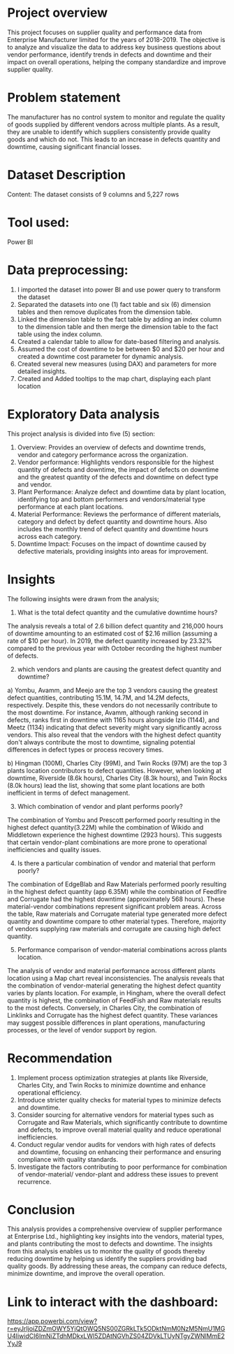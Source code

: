 # Project overview 
This project focuses on supplier quality and performance data from Enterprise Manufacturer limited for the years of 2018-2019. The objective is to analyze and visualize the data to address key business questions about vendor performance, identify trends in defects and downtime and their impact on overall operations, helping the company standardize and improve supplier quality.

# Problem statement
The manufacturer has no control system to monitor and regulate the quality of goods supplied by different vendors across multiple plants. As a result, they are unable to identify which suppliers consistently provide quality goods and which do not. This leads to an increase in defects quantity and downtime, causing significant financial losses.

# Dataset Description
Content: The dataset consists of 9 columns and 5,227 rows

# Tool used: 
Power BI

# Data preprocessing:
1. I imported the dataset into power BI and use power query to transform the dataset
2. Separated the datasets into one (1) fact table and six (6) dimension tables and then remove duplicates from the dimension table.
3. Linked the dimension table to the fact table by adding an index column to the dimension table and then merge the dimension table to the fact table using the index column.
4. Created a calendar table to allow for date-based filtering and analysis.
5. Assumed the cost of downtime to be between $0 and $20 per hour and created a downtime cost parameter for dynamic analysis.
6. Created several new measures (using DAX) and parameters for more detailed insights.
7. Created and Added tooltips to the map chart, displaying each plant location
 
# Exploratory Data analysis
This project analysis is divided into five (5) section:
1. Overview: Provides an overview of defects and downtime trends, vendor and category performance across the organization.
2. Vendor performance: Highlights vendors responsible for the highest quantity of defects and downtime, the impact of defects on downtime and the greatest quantity of the defects and downtime on defect type and vendor.
3. Plant Performance: Analyze defect and downtime data by plant location, identifying top and bottom performers and vendors/material type performance at each plant locations.
4. Material Performance: Reviews the performance of different materials, category and defect by defect quantity and downtime hours. Also includes the monthly trend of defect quantity and downtime hours across each category.
5. Downtime Impact: Focuses on the impact of downtime caused by defective materials, providing insights into areas for improvement.

# Insights
The following insights were drawn from the analysis;
1. What is the total defect quantity and the cumulative downtime hours?
   
The analysis reveals a total of 2.6 billion defect quantity and 216,000 hours of downtime amounting to an estimated cost of $2.16 million (assuming a rate of  $10 per hour). In 2019, the defect quantity increased by 23.32% compared to the previous year with October recording the highest number of defects.

2. which vendors and plants are causing the greatest defect quantity and downtime?
 
a) Yombu, Avamm, and Meejo are the top 3 vendors causing the greatest defect quantities, contributing 15.1M, 14.7M, and 14.2M defects, respectively. Despite this, these vendors do not necessarily contribute to the most downtime. For instance, Avamm, although ranking second in defects, ranks first in downtime with 1165 hours alongside Izio (1144), and Meetz (1134) indicating that defect severity might vary significantly across vendors. This also reveal that the vendors with the highest defect quantity don't always contribute the most to downtime, signaling potential differences in defect types or process recovery times.

b) Hingman (100M), Charles City (99M), and Twin Rocks (97M) are the top 3 plants location contributors to defect quantities. However, when looking at downtime, Riverside (8.6k hours), Charles City (8.3k hours), and Twin Rocks (8.0k hours) lead the list, showing that some plant locations are both inefficient in terms of defect management.

3. Which combination of vendor and plant performs poorly?
   
The combination of Yombu and Prescott performed poorly resulting in the highest defect quantity(3.22M) while the combination of Wikido and Middletown experience the highest downtime (2923 hours). This suggests that certain vendor-plant combinations are more prone to operational inefficiencies and quality issues.

4. Is there a particular combination of vendor and material that perform poorly?
   
The combination of EdgeBlab and Raw Materials performed poorly resulting in the highest defect quantity (app 6.35M) while the combination of Feedfire and Corrugate had the highest downtime (approximately 568 hours). These material-vendor combinations represent significant problem areas. Across the table, Raw materials and Corrugate material type generated more defect quantity and downtime compare to other material types. Therefore, majority of vendors supplying raw materials and corrugate are causing high defect quantity.

5. Performance comparison of vendor-material combinations across plants location.
   
The analysis of vendor and material performance across different plants location using a Map chart reveal inconsistencies. The analysis reveals that the combination of vendor-material generating the highest defect quantity varies by plants location. For example, in Hingham, where the overall defect quantity is highest, the combination of FeedFish and Raw materials results to the most defects. Conversely, in Charles City, the combination of Linklinks and Corrugate has the highest defect quantity. These variances may suggest possible differences in plant operations, manufacturing processes, or the level of vendor support by region.

# Recommendation
1. Implement process optimization strategies at plants like Riverside, Charles City, and Twin Rocks to minimize downtime and enhance operational efficiency.
2. Introduce stricter quality checks for material types to minimize defects and downtime.
3. Consider sourcing for alternative vendors for material types such as Corrugate and Raw Materials, which significantly contribute to downtime and defects, to improve overall material quality and reduce operational inefficiencies.
4. Conduct regular vendor audits for vendors with high rates of defects and downtime, focusing on enhancing their performance and ensuring compliance with quality standards.
5.  Investigate the factors contributing to poor performance for combination of vendor-material/ vendor-plant and address these issues to prevent recurrence.
 
# Conclusion
This analysis provides a comprehensive overview of supplier performance at Enterprise Ltd., highlighting key insights into the vendors, material types, and plants contributing the most to defects and downtime. The insights from this analysis enables us to monitor the quality of goods thereby reducing downtime by helping us identify the suppliers providing bad quality goods. By addressing these areas, the company can reduce defects, minimize downtime, and improve the overall operation.

# Link to interact with the dashboard: 
https://app.powerbi.com/view?r=eyJrIjoiZDZmOWY5YjQtOWQ5NS00ZGRkLTk5ODktNmM0NzM5NmU1MGU4IiwidCI6ImNiZTdhMDkxLWI5ZDAtNGVhZS04ZDVkLTUyNTgyZWNlMmE2YyJ9
 


